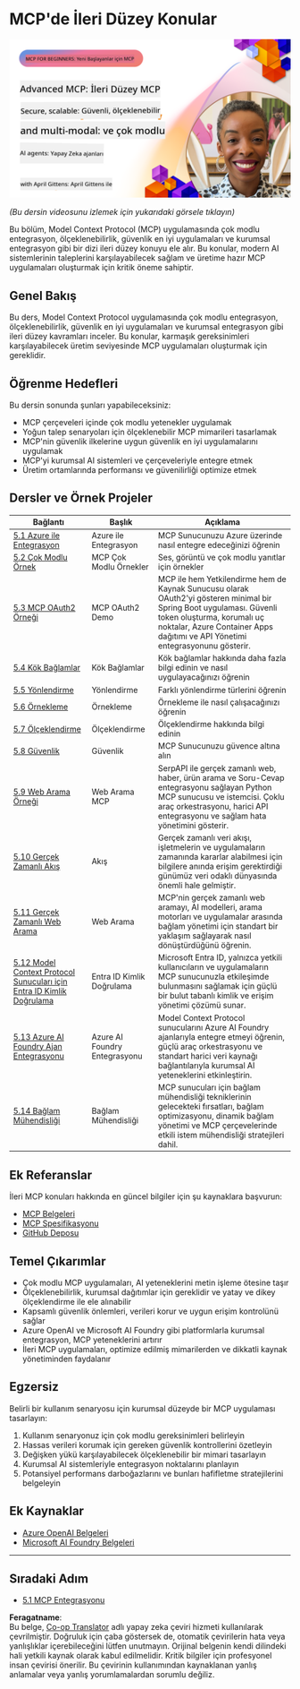 <!--
CO_OP_TRANSLATOR_METADATA:
{
  "original_hash": "d204bc94ea6027d06a703b21b711ca57",
  "translation_date": "2025-08-18T17:50:53+00:00",
  "source_file": "05-AdvancedTopics/README.md",
  "language_code": "tr"
}
-->
# MCP'de İleri Düzey Konular

[![İleri MCP: Güvenli, Ölçeklenebilir ve Çok Modlu AI Ajanları](../../../translated_images/06.42259eaf91fccfc6d06ef1c126c9db04bbff9e5f60a87b782a2ec2616163142f.tr.png)](https://youtu.be/4yjmGvJzYdY)

_(Bu dersin videosunu izlemek için yukarıdaki görsele tıklayın)_

Bu bölüm, Model Context Protocol (MCP) uygulamasında çok modlu entegrasyon, ölçeklenebilirlik, güvenlik en iyi uygulamaları ve kurumsal entegrasyon gibi bir dizi ileri düzey konuyu ele alır. Bu konular, modern AI sistemlerinin taleplerini karşılayabilecek sağlam ve üretime hazır MCP uygulamaları oluşturmak için kritik öneme sahiptir.

## Genel Bakış

Bu ders, Model Context Protocol uygulamasında çok modlu entegrasyon, ölçeklenebilirlik, güvenlik en iyi uygulamaları ve kurumsal entegrasyon gibi ileri düzey kavramları inceler. Bu konular, karmaşık gereksinimleri karşılayabilecek üretim seviyesinde MCP uygulamaları oluşturmak için gereklidir.

## Öğrenme Hedefleri

Bu dersin sonunda şunları yapabileceksiniz:

- MCP çerçeveleri içinde çok modlu yetenekler uygulamak
- Yoğun talep senaryoları için ölçeklenebilir MCP mimarileri tasarlamak
- MCP'nin güvenlik ilkelerine uygun güvenlik en iyi uygulamalarını uygulamak
- MCP'yi kurumsal AI sistemleri ve çerçeveleriyle entegre etmek
- Üretim ortamlarında performansı ve güvenilirliği optimize etmek

## Dersler ve Örnek Projeler

| Bağlantı | Başlık | Açıklama |
|------|-------|-------------|
| [5.1 Azure ile Entegrasyon](./mcp-integration/README.md) | Azure ile Entegrasyon | MCP Sunucunuzu Azure üzerinde nasıl entegre edeceğinizi öğrenin |
| [5.2 Çok Modlu Örnek](./mcp-multi-modality/README.md) | MCP Çok Modlu Örnekler | Ses, görüntü ve çok modlu yanıtlar için örnekler |
| [5.3 MCP OAuth2 Örneği](../../../05-AdvancedTopics/mcp-oauth2-demo) | MCP OAuth2 Demo | MCP ile hem Yetkilendirme hem de Kaynak Sunucusu olarak OAuth2'yi gösteren minimal bir Spring Boot uygulaması. Güvenli token oluşturma, korumalı uç noktalar, Azure Container Apps dağıtımı ve API Yönetimi entegrasyonunu gösterir. |
| [5.4 Kök Bağlamlar](./mcp-root-contexts/README.md) | Kök Bağlamlar | Kök bağlamlar hakkında daha fazla bilgi edinin ve nasıl uygulayacağınızı öğrenin |
| [5.5 Yönlendirme](./mcp-routing/README.md) | Yönlendirme | Farklı yönlendirme türlerini öğrenin |
| [5.6 Örnekleme](./mcp-sampling/README.md) | Örnekleme | Örnekleme ile nasıl çalışacağınızı öğrenin |
| [5.7 Ölçeklendirme](./mcp-scaling/README.md) | Ölçeklendirme | Ölçeklendirme hakkında bilgi edinin |
| [5.8 Güvenlik](./mcp-security/README.md) | Güvenlik | MCP Sunucunuzu güvence altına alın |
| [5.9 Web Arama Örneği](./web-search-mcp/README.md) | Web Arama MCP | SerpAPI ile gerçek zamanlı web, haber, ürün arama ve Soru-Cevap entegrasyonu sağlayan Python MCP sunucusu ve istemcisi. Çoklu araç orkestrasyonu, harici API entegrasyonu ve sağlam hata yönetimini gösterir. |
| [5.10 Gerçek Zamanlı Akış](./mcp-realtimestreaming/README.md) | Akış | Gerçek zamanlı veri akışı, işletmelerin ve uygulamaların zamanında kararlar alabilmesi için bilgilere anında erişim gerektirdiği günümüz veri odaklı dünyasında önemli hale gelmiştir. |
| [5.11 Gerçek Zamanlı Web Arama](./mcp-realtimesearch/README.md) | Web Arama | MCP'nin gerçek zamanlı web aramayı, AI modelleri, arama motorları ve uygulamalar arasında bağlam yönetimi için standart bir yaklaşım sağlayarak nasıl dönüştürdüğünü öğrenin. |
| [5.12 Model Context Protocol Sunucuları için Entra ID Kimlik Doğrulama](./mcp-security-entra/README.md) | Entra ID Kimlik Doğrulama | Microsoft Entra ID, yalnızca yetkili kullanıcıların ve uygulamaların MCP sunucunuzla etkileşimde bulunmasını sağlamak için güçlü bir bulut tabanlı kimlik ve erişim yönetimi çözümü sunar. |
| [5.13 Azure AI Foundry Ajan Entegrasyonu](./mcp-foundry-agent-integration/README.md) | Azure AI Foundry Entegrasyonu | Model Context Protocol sunucularını Azure AI Foundry ajanlarıyla entegre etmeyi öğrenin, güçlü araç orkestrasyonu ve standart harici veri kaynağı bağlantılarıyla kurumsal AI yeteneklerini etkinleştirin. |
| [5.14 Bağlam Mühendisliği](./mcp-contextengineering/README.md) | Bağlam Mühendisliği | MCP sunucuları için bağlam mühendisliği tekniklerinin gelecekteki fırsatları, bağlam optimizasyonu, dinamik bağlam yönetimi ve MCP çerçevelerinde etkili istem mühendisliği stratejileri dahil. |

## Ek Referanslar

İleri MCP konuları hakkında en güncel bilgiler için şu kaynaklara başvurun:
- [MCP Belgeleri](https://modelcontextprotocol.io/)
- [MCP Spesifikasyonu](https://spec.modelcontextprotocol.io/)
- [GitHub Deposu](https://github.com/modelcontextprotocol)

## Temel Çıkarımlar

- Çok modlu MCP uygulamaları, AI yeteneklerini metin işleme ötesine taşır
- Ölçeklenebilirlik, kurumsal dağıtımlar için gereklidir ve yatay ve dikey ölçeklendirme ile ele alınabilir
- Kapsamlı güvenlik önlemleri, verileri korur ve uygun erişim kontrolünü sağlar
- Azure OpenAI ve Microsoft AI Foundry gibi platformlarla kurumsal entegrasyon, MCP yeteneklerini artırır
- İleri MCP uygulamaları, optimize edilmiş mimarilerden ve dikkatli kaynak yönetiminden faydalanır

## Egzersiz

Belirli bir kullanım senaryosu için kurumsal düzeyde bir MCP uygulaması tasarlayın:

1. Kullanım senaryonuz için çok modlu gereksinimleri belirleyin
2. Hassas verileri korumak için gereken güvenlik kontrollerini özetleyin
3. Değişken yükü karşılayabilecek ölçeklenebilir bir mimari tasarlayın
4. Kurumsal AI sistemleriyle entegrasyon noktalarını planlayın
5. Potansiyel performans darboğazlarını ve bunları hafifletme stratejilerini belgeleyin

## Ek Kaynaklar

- [Azure OpenAI Belgeleri](https://learn.microsoft.com/en-us/azure/ai-services/openai/)
- [Microsoft AI Foundry Belgeleri](https://learn.microsoft.com/en-us/ai-services/)

---

## Sıradaki Adım

- [5.1 MCP Entegrasyonu](./mcp-integration/README.md)

**Feragatname**:  
Bu belge, [Co-op Translator](https://github.com/Azure/co-op-translator) adlı yapay zeka çeviri hizmeti kullanılarak çevrilmiştir. Doğruluk için çaba göstersek de, otomatik çevirilerin hata veya yanlışlıklar içerebileceğini lütfen unutmayın. Orijinal belgenin kendi dilindeki hali yetkili kaynak olarak kabul edilmelidir. Kritik bilgiler için profesyonel insan çevirisi önerilir. Bu çevirinin kullanımından kaynaklanan yanlış anlamalar veya yanlış yorumlamalardan sorumlu değiliz.